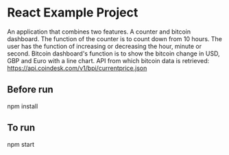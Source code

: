 # React Example Project
An application that combines two features. A counter and bitcoin dashboard.
The function of the counter is to count down from 10 hours. The user has the function of increasing or decreasing the hour, minute or second.
Bitcoin dashboard's function is to show the bitcoin change in USD, GBP and Euro with a line chart. 
API from which bitcoin data is retrieved: https://api.coindesk.com/v1/bpi/currentprice.json


## Before run

npm install

## To run

npm start
